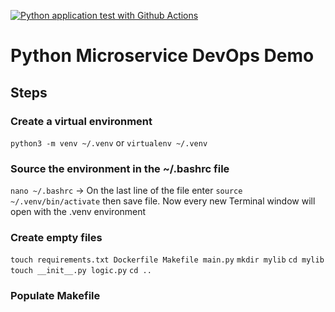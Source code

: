 [![Python application test with Github Actions](https://github.com/dreemer6/devops-microservice/actions/workflows/devops.yml/badge.svg)](https://github.com/dreemer6/devops-microservice/actions/workflows/devops.yml)


# Python Microservice DevOps Demo

## Steps

### Create a virtual environment

`python3 -m venv ~/.venv` or `virtualenv ~/.venv`

### Source the environment in the ~/.bashrc file

`nano ~/.bashrc` -> On the last line of the file enter `source ~/.venv/bin/activate` then save file.
Now every new Terminal window will open with the .venv environment

### Create empty files

`touch requirements.txt Dockerfile Makefile main.py`
`mkdir mylib`
`cd mylib`
`touch __init__.py logic.py`
`cd ..`

### Populate Makefile
